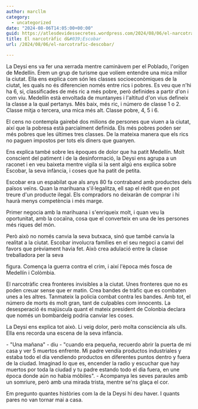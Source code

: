 ```yaml
---
author: marcllm
category:
  - uncategorized
date: "2024-08-06T14:05:00+00:00"
guid: https://atlesdevidessecretes.wordpress.com/2024/08/06/el-narcotrafic-descobar/
title: El narcotràfic d&#039;Escobar
url: /2024/08/06/el-narcotrafic-descobar/

---
```

La Deysi ens va fer una xerrada mentre caminàvem per el Poblado, l'orígen de Medellín. Érem un grup de turisme que volíem entendre una mica millor la ciutat. Ella ens explica com són les classes socioeconòmiques de la ciutat, les quals no és diferencien només entre rics i pobres. Es veu que n'hi ha 6, si, classificades de més ric a més pobre, però definides a partir d'on i com viu. Medellín està envoltada de muntanyes i l'altitud d'on vius defineix la classe a la qual pertanys. Més baix, més ric, i número de classe 1 o 2. Classe mitja o tercera, una mica més alt. Classe pobre, 4, 5 i 6.

El cens no contempla gairebé dos milions de persones que viuen a la ciutat, així que la pobresa està parcialment definida. Els més pobres poden ser més pobres que les últimes tres classes. De la mateixa manera que els rics no paguen impostos per tots els diners que guanyen.



Ens explica també sobre les èpoques de dolor que ha patit Medellín. Molt conscient del patiment i de la desinformació, la Deysi ens agrupa a un raconet i en veu baixeta mentre vigila si la sent algú ens explica sobre Escobar, la seva infància, i coses que ha patit de petita.

Escobar era un espabilat que als anys 80 fa contraband amb productes dels països veïns. Quan la marihuana s'il·legalitza, ell sap el rèdit que en pot treure d'un producte ilegal. Els compradors no deixaràn de comprar i hi haurà menys competència i més marge.

Primer negocia amb la marihuana i s'enriqueix molt, i quan veu la oportunitat, amb la cocaïna, cosa que el converteix en una de les persones més riques del món.

Però això no només canvia la seva butxaca, sinó que també canvia la realitat a la ciutat. Escobar involucra famílies en el seu negoci a canvi del favors que prèviament havia fet. Això crea adulació entre la classe treballadora per la seva

figura. Comença la guerra contra el crim, i així l'època més fosca de Medellín i Colòmbia.

El narcotràfic crea fronteres invisibles a la ciutat. Unes fronteres que no es poden creuar sense que er matin. Crea bandes de tràfic que es combaten unes a les altres. Tanmateix la policia combat contra les bandes. Amb tot, el número de morts és molt gran, tant de culpables com innocents. La desesperació és majúscula quant el mateix president de Colonbia declara que només un bombardeig podria canviar les coses.



La Deysi ens explica tot això. Li veig dolor, però molta consciència als ulls. Ella ens recorda una escena de la seva infància.

\- "Una mañana" - diu - "cuando era pequeña, recuerdo abrir la puerta de mi casa y ver 5 muertos enfrente. Mi padre vendía productos industriales y estaba todo el dia vendiendo productos en diferentes puntos dentro y fuera de la ciudad. Imaginad lo que es, encender la radio y escuchar que hay muertos por toda la ciudad y tu padre estando todo el dia fuera, en une época donde aún no habia móbiles". - Acompanya les seves paraules amb un somriure, però amb una mirada trista, mentre se'ns glaça el cor.

Em pregunto quantes històries com la de la Deysi hi deu haver. I quants pares no van tornar mai a casa.
